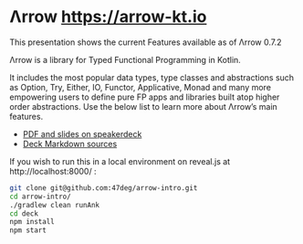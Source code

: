 # Λrrow https://arrow-kt.io

This presentation shows the current Features available as of Λrrow 0.7.2

Λrrow is a library for Typed Functional Programming in Kotlin. 

It includes the most popular data types, type classes and abstractions such as Option, Try, Either, IO, Functor, Applicative, Monad and many more empowering users to define pure FP apps and libraries built atop higher order abstractions. Use the below list to learn more about Λrrow’s main features.

- [PDF and slides on speakerdeck](https://speakerdeck.com/raulraja/arrow-intro)
- [Deck Markdown sources](src/main/ank/README.md)

If you wish to run this in a local environment on reveal.js at http://localhost:8000/ : 

```bash
git clone git@github.com:47deg/arrow-intro.git
cd arrow-intro/
./gradlew clean runAnk
cd deck
npm install
npm start 
```